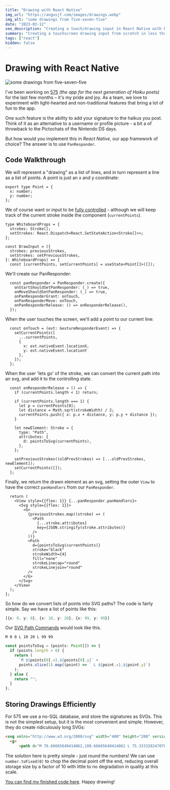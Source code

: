 ```yaml
---
title: "Drawing with React Native"
img_url: "https://angusjf.com/images/drawings.webp"
img_alt: "some drawings from five-seven-five"
date: "2023-03-12"
seo_description: "Creating a touch/drawing input in React Native with Expo"
summary: "Creating a touchscreen drawing input from scratch in less than 100 lines of code"
tags: ["react"]
hidden: false
---
```


# Drawing with React Native

![some drawings from five-seven-five](https://angusjf.com/images/drawings.webp)

I've been working on [575](https://www.github.com/angusjf/575) *(the app for the next generation of Haiku poets)* for the last few months – it's my pride and joy. As a team, we love to experiment with light-hearted and non-traditional features that bring a lot of fun to the app. 

One such feature is the ability to add your signature to the haikus you post. Think of it as an alternative to a username or profile picture - a bit a of throwback to the Pictochats of the Nintendo DS days.

But how would you implement this in *React Native*, our app framework of choice? The answer is to use `PanResponder`.

## Code Walkthrough

We will represent a "drawing" as a list of lines, and in turn represent a line as a list of points. A point is just an x and y coordinate:
```tsx
export type Point = {
  x: number;
  y: number;
};
```

We of course want or input to be [fully controlled](https://angusjf.com/faux-controlled-components/) - although we will keep track of the current stroke inside the component (`currentPoints`).

```tsx
type WhiteboardProps = {
  strokes: Stroke[];
  setStrokes: React.Dispatch<React.SetStateAction<Stroke[]>>;
};
```

```tsx
const DrawInput = ({
  strokes: previousStrokes,
  setStrokes: setPreviousStrokes,
}: WhiteboardProps) => {
  const [currentPoints, setCurrentPoints] = useState<Point[]>([]);
```

We'll create our PanResponder:
```tsx
  const panResponder = PanResponder.create({
    onStartShouldSetPanResponder: (_) => true,
    onMoveShouldSetPanResponder: (_) => true,
    onPanResponderGrant: onTouch,
    onPanResponderMove: onTouch,
    onPanResponderRelease: () => onResponderRelease(),
  });
```

When the user touches the screen, we'll add a point to our current line:
```tsx
  const onTouch = (evt: GestureResponderEvent) => {
    setCurrentPoints([
      ...currentPoints,
      {
        x: evt.nativeEvent.locationX,
        y: evt.nativeEvent.locationY
      },
    ]);
  };
```

When the user 'lets go' of the stroke, we can convert the current path into an svg, and add it to the controlling state.
```tsx
  const onResponderRelease = () => {
    if (currentPoints.length < 1) return;

    if (currentPoints.length === 1) {
      let p = currentPoints[0];
      let distance = Math.sqrt(strokeWidth) / 2;
      currentPoints.push({ x: p.x + distance, y: p.y + distance });
    }

    let newElement: Stroke = {
      type: "Path",
      attributes: {
        d: pointsToSvg(currentPoints),
      },
    };

    setPreviousStrokes((oldPrevStrokes) => [...oldPrevStrokes, newElement]);
    setCurrentPoints([]);
  };
```

Finally, we return the drawn element as an svg, setting the outer `View` to have the correct `panHandlers` from our `PanResponder`.
```tsx
  return (
    <View style={{flex: 1}} {...panResponder.panHandlers}>
      <Svg style={{flex: 1}}>
        <G>
          {previousStrokes.map((stroke) => (
            <Path
              {...stroke.attributes}
              key={JSON.stringify(stroke.attributes)}
            />
          ))}
          <Path
            d={pointsToSvg(currentPoints)}
            stroke="black"
            strokeWidth={4}
            fill="none"
            strokeLinecap="round"
            strokeLinejoin="round"
          />
        </G>
      </Svg>
    </View>
  );
};
```

So how do we convert lists of points into SVG paths? The code is fairly simple.
Say we have a list of points like this:
```ts
[{x: 0, y: 0}, {x: 10, y: 20}, {x: 99, y: 99}]
```
Our [SVG Path Commands](https://developer.mozilla.org/en-US/docs/Web/SVG/Attribute/d#path_commands) would look like this.

```
M 0 0 L 10 20 L 99 99
```

```ts
const pointsToSvg = (points: Point[]) => {
  if (points.length > 0) {
    return (
      `M ${points[0].x},${points[0].y}` +
      points.slice(1).map((point) => ` L ${point.x},${point.y}`)
    );
  } else {
    return "";
  }
};
```

## Storing Drawings Efficiently

For 575 we use a no-SQL database, and store the signatures as SVGs. This is not the simplest setup, but it is the most convenient and simple. However, they do create ridiculously long SVGs:

```html
<svg xmlns="http://www.w3.org/2000/svg" width="400" height="200" version="1.1"> 
  <g>
      <path d="M 76.66665649414062,108.66665649414062 L 75.33332824707031,110.99998474121094, L 75.33332824707031,112.33332824707031, L 76,110.99998474121094, L 78.33332824707031,106.99998474121094, L 84,98.33332824707031, L 91,87.66665649414062, L 97.66665649414062,77.66665649414062, L 103.33332824707031,70.66665649414062, L 114,63.666656494140625, ...
```

The solution here is pretty simple - just round the numbers! We can use `number.toFixed(0)` to chop the decimal point off the end, reducing overall storage size by a factor of 10 with little to no degradation in quality at this scale.

[You can find my finished code here](https://github.com/angusjf/575/blob/b8f9f771bf96438599e892f0e7b888036e6f12da/src/components/Whiteboard.tsx#L34). Happy drawing!